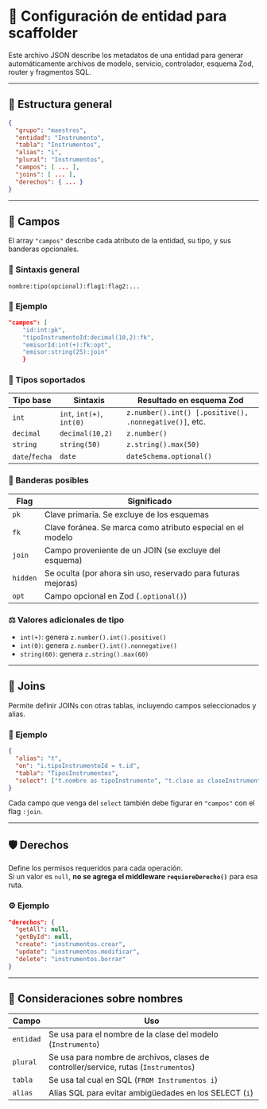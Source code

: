 # 📄 Configuración de entidad para scaffolder

Este archivo JSON describe los metadatos de una entidad para generar automáticamente archivos de modelo, servicio, controlador, esquema Zod, router y fragmentos SQL.

---

## 🔧 Estructura general

```json
{
  "grupo": "maestros",
  "entidad": "Instrumento",
  "tabla": "Instrumentos",
  "alias": "i",
  "plural": "Instrumentos",
  "campos": [ ... ],
  "joins": [ ... ],
  "derechos": { ... }
}
```

---

## 🧩 Campos

El array `"campos"` describe cada atributo de la entidad, su tipo, y sus banderas opcionales.

### 🧱 Sintaxis general

```
nombre:tipo(opcional):flag1:flag2:...
```

### 📌 Ejemplo

```json
"campos": [
    "id:int:pk",
    "tipoInstrumentoId:decimal(10,2):fk",
    "emisorId:int(+):fk:opt",
    "emisor:string(25):join"
    }
```

### 🧾 Tipos soportados

| Tipo base      | Sintaxis                  | Resultado en esquema Zod                               |
| -------------- | ------------------------- | ------------------------------------------------------ |
| `int`          | `int`, `int(+)`, `int(0)` | `z.number().int() [.positive(), .nonnegative()]`, etc. |
| `decimal`      | `decimal(10,2)`           | `z.number()`                                           |
| `string`       | `string(50)`              | `z.string().max(50)`                                   |
| `date`/`fecha` | `date`                    | `dateSchema.optional()`                                |

### 🎏 Banderas posibles

| Flag     | Significado                                                   |
| -------- | ------------------------------------------------------------- |
| `pk`     | Clave primaria. Se excluye de los esquemas                    |
| `fk`     | Clave foránea. Se marca como atributo especial en el modelo   |
| `join`   | Campo proveniente de un JOIN (se excluye del esquema)         |
| `hidden` | Se oculta (por ahora sin uso, reservado para futuras mejoras) |
| `opt`    | Campo opcional en Zod (`.optional()`)                         |

### ⚖️ Valores adicionales de tipo

- `int(+)`: genera `z.number().int().positive()`
- `int(0)`: genera `z.number().int().nonnegative()`
- `string(60)`: genera `z.string().max(60)`

---

## 🔗 Joins

Permite definir JOINs con otras tablas, incluyendo campos seleccionados y alias.

### 🎯 Ejemplo

```json
{
  "alias": "t",
  "on": "i.tipoInstrumentoId = t.id",
  "tabla": "TiposInstrumentos",
  "select": ["t.nombre as tipoInstrumento", "t.clase as claseInstrumento"]
}
```

Cada campo que venga del `select` también debe figurar en `"campos"` con el flag `:join`.

---

## 🛡️ Derechos

Define los permisos requeridos para cada operación.  
Si un valor es `null`, **no se agrega el middleware `requiereDerecho()`** para esa ruta.

### ⚙️ Ejemplo

```json
"derechos": {
  "getAll": null,
  "getById": null,
  "create": "instrumentos.crear",
  "update": "instrumentos.modificar",
  "delete": "instrumentos.borrar"
}
```

---

## 🧠 Consideraciones sobre nombres

| Campo     | Uso                                                                                  |
| --------- | ------------------------------------------------------------------------------------ |
| `entidad` | Se usa para el nombre de la clase del modelo (`Instrumento`)                         |
| `plural`  | Se usa para nombre de archivos, clases de controller/service, rutas (`Instrumentos`) |
| `tabla`   | Se usa tal cual en SQL (`FROM Instrumentos i`)                                       |
| `alias`   | Alias SQL para evitar ambigüedades en los SELECT (`i`)                               |

